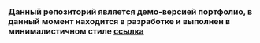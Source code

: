 ### Данный репозиторий является демо-версией портфолио, в данный момент находится в разработке и выполнен в минималистичном стиле [ссылка](https://alexkucepalov.github.io/photographer-s-portfolio/index.html)
